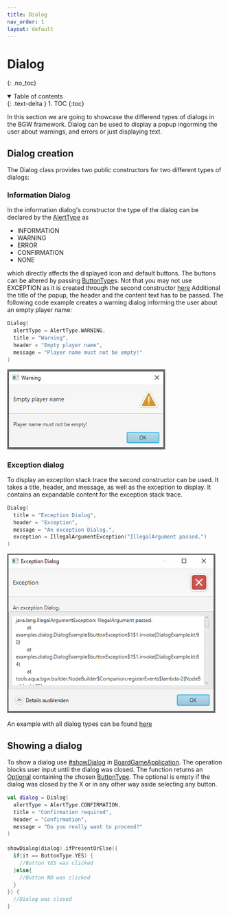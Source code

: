 ```yaml
---
title: Dialog
nav_order: 1
layout: default
---
```


# Dialog
{: .no_toc}
<details open markdown="block">
  <summary>
    Table of contents
  </summary>
  {: .text-delta }
1. TOC
{:toc}
</details>

In this section we are going to showcase the differend types of dialogs in the BGW framework.
Dialog can be used to display a popup ingorming the user about warnings, and errors or just displaying text.

## Dialog creation

The Dialog class provides two public constructors for two different types of dialogs:

### Information Dialog
In the information dialog's constructor the type of the dialog can be declared by the [AlertType](https://tudo-aqua.github.io/bgw/kotlin-docs/bgw-core/tools.aqua.bgw.dialog/-alert-type/) as

* INFORMATION
* WARNING
* ERROR
* CONFIRMATION
* NONE

which directly affects the displayed icon and default buttons. The buttons can be altered by passing [ButtonType](https://tudo-aqua.github.io/bgw/kotlin-docs/bgw-core/tools.aqua.bgw.dialog/-button-type/)s.  Not that you may not use EXCEPTION as it is created through the second constructor [here](bgw/dialog/dialog.html#exception%20dialog)
Additional the title of the popup, the header and the content text has to be passed.
The following code example creates a warning dialog informing the user about an empty player name:

````kotlin
Dialog(
  alertType = AlertType.WARNING,
  title = "Warning",
  header = "Empty player name",
  message = "Player name must not be empty!"
)
````
![warning_dialog](warning_dialog.png)

### Exception dialog
To display an exception stack trace the second constructor can be used. It takes a title, header, and message, as well as the exception to display.
It contains an expandable content for the exception stack trace.

````kotlin
Dialog(
  title = "Exception Dialog",
  header = "Exception",
  message = "An exception Dialog.",
  exception = IllegalArgumentException("IllegalArgument passed.")
)
````
![exception_dialog](exception_dialog.png)

An example with all dialog types can be found [here](https://github.com/tudo-aqua/bgw/blob/documentation/bgw-docs-examples/src/main/kotlin/examples/dialog/DialogExample.kt)

## Showing a dialog
To show a dialog use [#showDialog](https://tudo-aqua.github.io/bgw/kotlin-docs/bgw-core/tools.aqua.bgw.core/-board-game-application/show-dialog.html) in [BoardGameApplication](https://tudo-aqua.github.io/bgw/kotlin-docs/bgw-core/tools.aqua.bgw.core/-board-game-application/index.html).
The operation blocks user input until the dialog was closed. The function returns an [Optional](https://docs.oracle.com/javase/8/docs/api/java/util/Optional.html) containing the chosen [ButtonType](https://tudo-aqua.github.io/bgw/kotlin-docs/bgw-core/tools.aqua.bgw.dialog/-button-type/index.html). The optional is empty if the dialog was closed by the X or in any other way aside selecting any button.

````kotlin
val dialog = Dialog(
  alertType = AlertType.CONFIRMATION,
  title = "Confirmation required",
  header = "Confirmation",
  message = "Do you really want to proceed?"
)
		
showDialog(dialog).ifPresentOrElse({
  if(it == ButtonType.YES) {
    //Button YES was clicked
  }else{
    //Button NO was clicked
  }
}) { 
  //Dialog was closed
}
````
